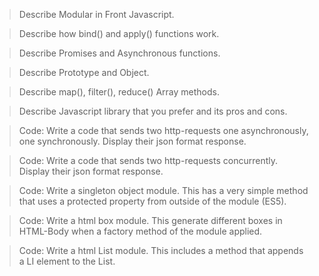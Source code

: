 > Describe Modular in Front Javascript.

> Describe how bind() and apply() functions work.

> Describe Promises and Asynchronous functions.

> Describe Prototype and Object.

> Describe map(), filter(), reduce() Array methods.

> Describe Javascript library that you prefer and its pros and cons.

> Code: Write a code that sends two http-requests one asynchronously, one synchronously. Display their json format response.

> Code: Write a code that sends two http-requests concurrently. Display their json format response.

> Code: Write a singleton object module. This has a very simple method that uses a protected property from outside of the module (ES5).

> Code: Write a html box module. This generate different boxes in HTML-Body when a factory method of the module applied.

> Code: Write a html List module. This includes a method that appends a LI element to the List.
